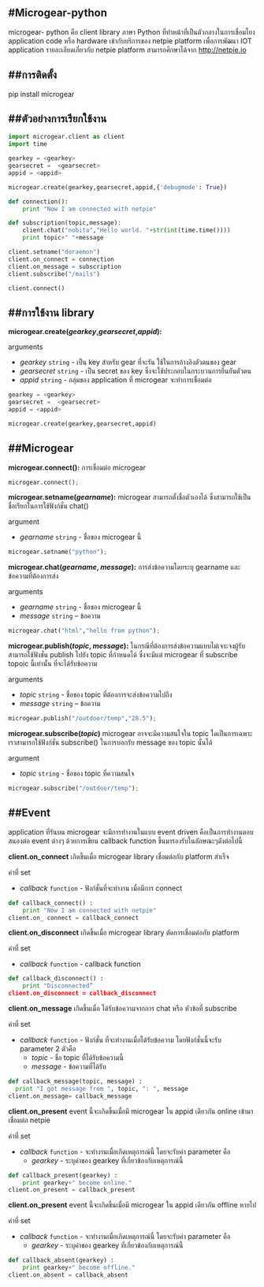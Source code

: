 #Microgear-python
-----------
microgear- python คือ client library ภาษา Python  ที่ทำหน้าที่เป็นตัวกลางในการเชื่อมโยง application code หรือ hardware เข้ากับบริการของ netpie platform เพื่อการพัฒนา IOT application รายละเอียดเกี่ยวกับ netpie platform สามารถศึกษาได้จาก http://netpie.io



##การติดตั้ง
-----------
pip install microgear



##ตัวอย่างการเรียกใช้งาน
-----------
```python
import microgear.client as client
import time

gearkey = <gearkey>
gearsecret =  <gearsecret>
appid = <appid>

microgear.create(gearkey,gearsecret,appid,{'debugmode': True})

def connection():
	print "Now I am connected with netpie"

def subscription(topic,message):
	client.chat("nobita","Hello world. "+str(int(time.time())))
	print topic+" "+message

client.setname("doraemon")
client.on_connect = connection
client.on_message = subscription
client.subscribe("/mails")

client.connect()
```



##การใช้งาน library
------------
**microgear.create(*gearkey*,*gearsecret*,*appid*):**

arguments

 * *gearkey* `string` - เป็น key สำหรับ gear ที่จะรัน ใช้ในการอ้างอิงตัวตนของ gear
 * *gearsecret* `string` - เป็น secret ของ key ซึ่งจะใช้ประกอบในกระบวนการยืนยันตัวตน
 * *appid* `string` - กลุ่มของ application ที่ microgear จะทำการเชื่อมต่อ

```python
gearkey = <gearkey>
gearsecret =  <gearsecret>
appid = <appid>

microgear.create(gearkey,gearsecret,appid)
```




##Microgear
---------------

**microgear.connect():** การเชื่อมต่อ microgear

```python
microgear.connect();
```







**microgear.setname(*gearname*):** microgear สามารถตั้งชื่อตัวเองได้
ซึ่งสามารถใช้เป็นชื่อเรียกในการใช้ฟังก์ชั่น chat()

argument

* *gearname* `string` - ชื่อของ microgear นี้



```python
microgear.setname("python");
```

**microgear.chat(*gearname*, *message*):** การส่งข้อความโดยระบุ gearname และข้อความที่ต้องการส่ง

arguments

* *gearname* `string` - ชื่อของ microgear นี้
* *message* `string` – ข้อความ

```python
microgear.chat("html","hello from python");
```







**microgear.publish(*topic*, *message*):** ในกรณีที่ต้องการส่งข้อความแบบไม่เจาะจงผู้รับ สามารถใช้ฟังชั่น publish ไปยัง topic ที่กำหนดได้ ซึ่งจะมีแต่ microgear ที่ subscribe topoic นี้เท่านั้น ที่จะได้รับข้อความ

arguments

* *topic* `string` - ชื่อของ topic ที่ต้องการจะส่งข้อความไปถึง
* *message* `string` – ข้อความ

```python
microgear.publish("/outdoor/temp","28.5");
```




**microgear.subscribe(*topic*)** microgear อาจจะมีความสนใจใน topic
ใดเป็นการเฉพาะ เราสามารถใช้ฟังก์ชั่น subscribe() ในการบอกรับ message ของ topic นั้นได้

argument

* *topic* `string` - ชื่อของ topic ที่ความสนใจ



```python
microgear.subscribe("/outdoor/temp");
```



##Event
---------------
application ที่รันบน microgear จะมีการทำงานในแบบ event driven คือเป็นการทำงานตอบสนองต่อ event ต่างๆ ด้วยการเขียน callback function ขึ้นมารองรับในลักษณะๆดังต่อไปนี้

**client.on_connect**  เกิดขึ้นเมื่อ microgear library เชื่อมต่อกับ platform สำเร็จ

ค่าที่ set

* *callback* `function` - ฟังก์ชั่นที่จะทำงาน เมื่อมีการ connect


```python
def callback_connect() :
	print "Now I am connected with netpie"
client.on_ connect = callback_connect
```




**client.on_disconnect** เกิดขึ้นเมื่อ microgear library ตัดการเชื่อมต่อกับ platform

ค่าที่ set


* *callback* `function` - callback function


```python
def callback_disconnect() :
	print "Disconnected”
client.on_disconnect = callback_disconnect

```




**client.on_message** เกิดขึ้นเมื่อ ได้รับข้อความจากการ chat หรือ หัวข้อที่ subscribe

ค่าที่ set
* *callback* `function` - ฟังก์ชั่น ที่จะทำงานเมื่อได้รับข้อความ โดยฟังก์ชั่นนี้จะรับ parameter 2 ตัวคือ
    * *topic* - ชื่อ topic ที่ได้รับข้อความนี้
    * *message* - ข้อความที่ได้รับ


```python
def callback_message(topic, message) :
  print "I got message from ", topic, ": ", message
client.on_message= callback_message

```


**client.on_present** event นี้จะเกิดขึ้นเมื่อมี microgear ใน appid เดียวกัน online เข้ามาเชื่อมต่อ netpie

ค่าที่ set


* *callback* `function` - จะทำงานเมื่อเกิดเหตุการณ์นี้ โดยจะรับค่า parameter คือ
     * *gearkey* - ระบุค่าของ gearkey ที่เกี่ยวข้องกับเหตุการณ์นี้


```python
def callback_present(gearkey) :
	print gearkey+" become online."
client.on_present = callback_present

```




**client.on_present** event นี้จะเกิดขึ้นเมื่อมี microgear ใน appid เดียวกัน offline หายไป

ค่าที่ set


* *callback* `function` - จะทำงานเมื่อเกิดเหตุการณ์นี้ โดยจะรับค่า parameter คือ
    * *gearkey* - ระบุค่าของ gearkey ที่เกี่ยวข้องกับเหตุการณ์นี้


```python
def callback_absent(gearkey) :
	print gearkey+" become offline."
client.on_absent = callback_absent

```